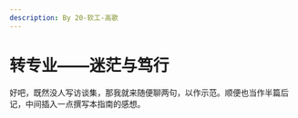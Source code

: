 ```yaml
---
description: By 20-软工-高歌
---
```


# 转专业——迷茫与笃行

好吧，既然没人写访谈集，那我就来随便聊两句，以作示范。顺便也当作半篇后记，中间插入一点撰写本指南的感想。
